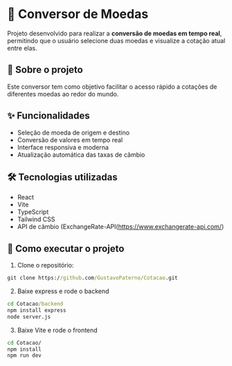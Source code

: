 # 💱 Conversor de Moedas

Projeto desenvolvido para realizar a **conversão de moedas em tempo real**, permitindo que o usuário selecione duas moedas e visualize a cotação atual entre elas.

## 🧠 Sobre o projeto

Este conversor tem como objetivo facilitar o acesso rápido a cotações de diferentes moedas ao redor do mundo.

## ✨ Funcionalidades

- Seleção de moeda de origem e destino
- Conversão de valores em tempo real
- Interface responsiva e moderna
- Atualização automática das taxas de câmbio

## 🛠️ Tecnologias utilizadas

- React
- Vite
- TypeScript
- Tailwind CSS
- API de câmbio (ExchangeRate-API(https://www.exchangerate-api.com/)

## 🚀 Como executar o projeto

1. Clone o repositório:

```cmd
git clone https://github.com/GustavoPaterno/Cotacao.git
```

2. Baixe express e rode o backend 
```cmd
cd Cotacao/backend
npm install express
node server.js
```

3. Baixe Vite e rode o frontend
```cmd
cd Cotacao/
npm install
npm run dev
```
